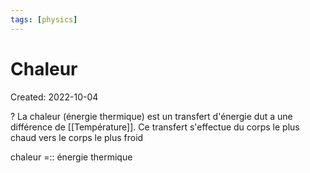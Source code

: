 ```yaml
---
tags: [physics] 
---
```

# Chaleur
Created: 2022-10-04

?
La chaleur (énergie thermique) est un transfert d'énergie dut a une différence de [[Température]]. Ce transfert s'effectue du corps le plus chaud vers le corps le plus froid
<!--SR:!2022-10-29,11,190-->

chaleur =:: énergie thermique
<!--SR:!2022-10-21,2,244-->
